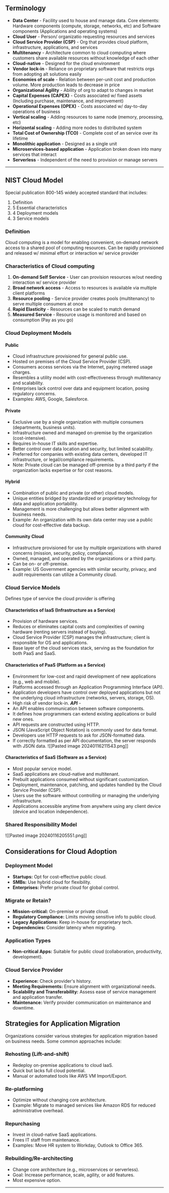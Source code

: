 ## Terminology
- **Data Center** - Facility used to house and manage data. Core elements: Hardware components (compute, storage, networks, etc) and Software components (Applications and operating systems)
- **Cloud User** - Person/ organizatio requesting resources and services
- **Cloud Service Provider (CSP)** - Org that provides cloud platform, infrastructure, applications, and services
- **Multitenancy** - Architecture common to cloud computing where customers share available resources without knowledge of each other
- **Cloud-native** - Designed for the cloud environment
- **Vendor lock-in** - Reliance on proprietary software that restricts orgs from adopting alt solutions easily
- **Economies of scale** - Relation between per-unit cost and production volume. More production leads to decrease in price
- **Organizational Agility** - Ability of org to adapt to changes in market
- **Capital Expenses (CAPEX)** - Costs associated w/ fixed assets (Including purchase, maintenance, and improvement)
- **Operational Expenses (OPEX)** - Costs associated w/ day-to-day operations of business
- **Vertical scaling** - Adding resources to same node (memory, processing, etc)
- **Horizontal scaling** - Adding more nodes to distributed system
- **Total Cost of Ownership (TCO)** - Complete cost of an service over its lifetime
- **Monolithic application** - Designed as a single unit
- **Microservices-based application** - Application broken down into many services that interact
- **Serverless** - Independent of the need to provision or manage servers
------------------------------------------------------
## NIST Cloud Model
Special publication 800-145 widely accepted standard that includes:
1. Definition
3. 5 Essential characteristics
4. 4 Deployment models
5. 3 Service models

### Definition
Cloud computing is a model for enabling convenient, on-demand network access to a shared pool of computing resources. Can be rapidly provisioned and released w/ minimal effort or interaction w/ service provider

### Characteristics of Cloud computing
1. **On-demand Self Service** - User can provision resources w/out needing interaction w/ service provider
2. **Broad network access** - Access to resources is available via multiple client platforms
3. **Resource pooling** - Service provider creates pools (multitenancy) to serve multiple consumers at once
4. **Rapid Elasticity** - Resources can be scaled to match demand
5. **Measured Service** - Resource usage is monitored and based on consumption (Pay as you go)

### Cloud Deployment Models

#### Public
- Cloud infrastructure provisioned for general public use.
- Hosted on premises of the Cloud Service Provider (CSP).
- Consumers access services via the Internet, paying metered usage charges.
- Resembles a utility model with cost-effectiveness through multitenancy and scalability.
- Enterprises lack control over data and equipment location, posing regulatory concerns.
- Examples: AWS, Google, Salesforce.

#### Private
- Exclusive use by a single organization with multiple consumers (departments, business units).
- Infrastructure owned and managed on-premise by the organization (cost-intensive).
- Requires in-house IT skills and expertise.
- Better control over data location and security, but limited scalability.
- Preferred for companies with existing data centers, developed IT infrastructure, or legal/compliance requirements.
- Note: Private cloud can be managed off-premise by a third party if the organization lacks expertise or for cost reasons.
#### Hybrid
- Combination of public and private (or other) cloud models.
- Unique entities bridged by standardized or proprietary technology for data and application portability.
- Management is more challenging but allows better alignment with business needs.
- Example: An organization with its own data center may use a public cloud for cost-effective data backup.
#### Community Cloud
- Infrastructure provisioned for use by multiple organizations with shared concerns (mission, security, policy, compliance).
- Owned, managed, and operated by the organizations or a third party.
- Can be on- or off-premise.
- Example: US Government agencies with similar security, privacy, and audit requirements can utilize a Community cloud.
### Cloud Service Models
Defines type of service the cloud provider is offering

#### Characteristics of IaaS (Infrastructure as a Service)
- Provision of hardware services.
- Reduces or eliminates capital costs and complexities of owning hardware (renting servers instead of buying).
- Cloud Service Provider (CSP) manages the infrastructure; client is responsible for OS and applications.
- Base layer of the cloud services stack, serving as the foundation for both PaaS and SaaS.
#### Characteristics of PaaS (Platform as a Service)
- Environment for low-cost and rapid development of new applications (e.g., web and mobile).
- Platforms accessed through an Application Programming Interface (API).
- Application developers have control over deployed applications but not the underlying cloud infrastructure (networks, servers, storage, OS).
- High risk of vendor lock-in.
***API*** -
- An API enables communication between software components.
- It defines how programmers can extend existing applications or build new ones.
- API requests are constructed using HTTP.
- JSON (JavaScript Object Notation) is commonly used for data format.
- Developers use HTTP requests to ask for JSON-formatted data.
- If correctly formatted as per API documentation, the server responds with JSON data.
![[Pasted image 20240116211543.png]]
#### Characteristics of SaaS (Software as a Service)
- Most popular service model.
- SaaS applications are cloud-native and multitenant.
- Prebuilt applications consumed without significant customization.
- Deployment, maintenance, patching, and updates handled by the Cloud Service Provider (CSP).
- Users use the software without controlling or managing the underlying infrastructure.
- Applications accessible anytime from anywhere using any client device (device and location independence).

### Shared Responsibility Model
![[Pasted image 20240116205551.png]]

## Considerations for Cloud Adoption

### Deployment Model
- **Startups:** Opt for cost-effective public cloud.
- **SMBs:** Use hybrid cloud for flexibility.
- **Enterprises:** Prefer private cloud for global control.

### Migrate or Retain?
- **Mission-critical:** On-premise or private cloud.
- **Regulatory Compliance:** Limits moving sensitive info to public cloud.
- **Legacy Applications:** Keep in-house for proprietary tech.
- **Dependencies:** Consider latency when migrating.

### Application Types
- **Non-critical Apps:** Suitable for public cloud (collaboration, productivity, development).

### Cloud Service Provider
- **Experience:** Check provider's history.
- **Meeting Requirements:** Ensure alignment with organizational needs.
- **Scalability and Transferability:** Assess ease of service management and application transfer.
- **Maintenance:** Verify provider communication on maintenance and downtime.
## Strategies for Application Migration

Organizations consider various strategies for application migration based on business needs. Some common approaches include:

### Rehosting (Lift-and-shift)
- Redeploy on-premise applications to cloud IaaS.
- Quick but lacks full cloud potential.
- Manual or automated tools like AWS VM Import/Export.

### Re-platforming
- Optimize without changing core architecture.
- Example: Migrate to managed services like Amazon RDS for reduced administrative overhead.

### Repurchasing
- Invest in cloud-native SaaS applications.
- Frees IT staff from maintenance.
- Examples: Move HR system to Workday, Outlook to Office 365.

### Rebuilding/Re-architecting
- Change core architecture (e.g., microservices or serverless).
- Goal: Increase performance, scale, agility, or add features.
- Most expensive option.
------------------------------------------------------